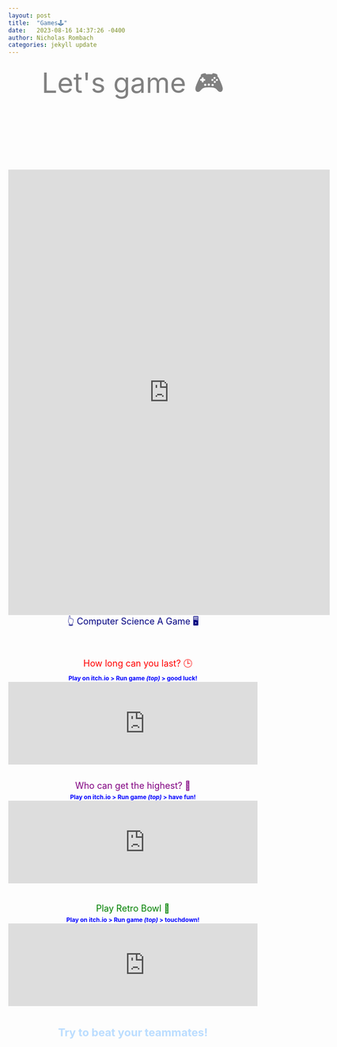 ```yaml
---
layout: post
title:  "Games🕹️"
date:   2023-08-16 14:37:26 -0400
author: Nicholas Rombach
categories: jekyll update
---
```

<div style="text-align: center; margin-bottom: 20px;">
  <span style="display: block; font-size: 56px; color: #808080; padding-bottom: 100px;">
    Let's game 🎮
  </span>
</div>

<!-- <div style="text-align: center; margin-bottom: 5px;">
  <div style="display: block; font-size: 18px; color: navy; width: 100%; max-width: 100%; padding-bottom: 100px; max-height: 50px;">
    Computer Science A Game 🖥️
  </div>
</div> -->

<div class="centered">
  <div class="iframe-container" style="margin-top: 0px;">
    <iframe src="https://csa-games.netlify.app/" frameborder="0" height="900" width="650"></iframe>
  </div>
</div>

<div style="text-align: center; margin-bottom: 5px;">
  <div style="display: block; font-size: 18px; color: navy; width: 100%; max-width: 100%; padding-bottom: 50px;">
   👆 Computer Science A Game 🖥️
  </div>
</div>

<!-- between -->

<div style="text-align: center; margin-bottom: 5px;">
  <span style="display: block; font-size: 18px; color: red; width: 100%; max-width: 100%; padding: 0 10px;">
    How long can you last? 🕒
  </span>
</div>

<div class="centered">
  <div style="text-align: center; margin: 0 auto; padding-bottom: 15px; overflow: hidden;">
    <!--<span style="display: block; font-size: 16px;">
      <strong>rotate phones horizontally 🔄📱</strong><br>
    </span> -->
    <span style="display: block; font-size: 12px; color: blue; font-weight: bold;">
      Play on itch.io > Run game <em>(top)</em> > good luck!<br>
    </span>
    <div style="max-width: 552px; margin: 0 auto;">
      <iframe src="https://itch.io/embed/74323" width="552" height="167" frameborder="0"><a href="https://vladimirslepnev.itch.io/zigzag">Zig Zag by Vladimir Slepnev</a></iframe>
    </div>
    <br>
  </div>
</div>

<div style="text-align: center; padding-bottom: 5px;">
  <span style="display: block; font-size: 18px; color: #800080; max-width: 90%; margin: 0 auto;">
    Who can get the highest? 🚀
  </span>
</div>

<div style="text-align: center; margin: 0 auto; padding-bottom: 40px; overflow: hidden;">
  <span style="display: block; font-size: 12px; color: blue; font-weight: bold;">
    Play on itch.io > Run game <em>(top)</em> > have fun!<br>
  </span>
  <div style="max-width: 552px; margin: 0 auto;">
    <iframe src="https://itch.io/embed/806285" width="552" height="167" frameborder="0"><a href="https://bottino-games.itch.io/astral-ascent">Astral Ascent by Bottino Games</a></iframe>
  </div>
</div>

<div style="text-align: center; margin-bottom: 5px;">
  <span style="display: block; font-size: 18px; color: green; max-width: 90%; margin: 0 auto;">
    Play Retro Bowl 🏈
  </span>
</div>

<div style="text-align: center; margin: 0 auto; padding-bottom: 40px; overflow: hidden;">
  <span style="display: block; font-size: 12px; color: blue; font-weight: bold;">
    Play on itch.io > Run game <em>(top)</em> > touchdown!<br>
  </span>
  <div style="max-width: 552px; margin: 0 auto;">
    <iframe src="https://itch.io/embed/1766202" width="552" height="167" frameborder="0"><a href="https://vocalnutria9174.itch.io/retro-bowl">Retro Bowl by VocalNutria9174</a></iframe>
  </div>
</div>

<div style="text-align: center; margin: 0 auto;  margin-bottom: 20px;">
  <span style="display: block; font-size: 22px; color: #BBDDFF; font-weight: bold;">
    Try to beat your teammates!<br>
  </span>
</div>
